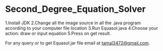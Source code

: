 # Second_Degree_Equation_Solver

1.Install JDK
2.Change all the image source in all the .java program according to your computer file location
3.Run Equasol.java
4.Choose your action: draw or input equation
5.Press on get result.

For any query or to get Equasol.jar file email at tamal3472@gmail.com.

